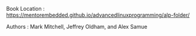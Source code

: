Book Location : <https://mentorembedded.github.io/advancedlinuxprogramming/alp-folder/>

Authors : Mark Mitchell, Jeffrey Oldham, and Alex Samue